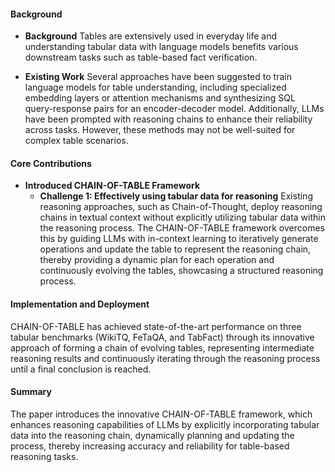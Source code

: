 #### Background
- **Background**
Tables are extensively used in everyday life and understanding tabular data with language models benefits various downstream tasks such as table-based fact verification.

- **Existing Work**
Several approaches have been suggested to train language models for table understanding, including specialized embedding layers or attention mechanisms and synthesizing SQL query-response pairs for an encoder-decoder model. Additionally, LLMs have been prompted with reasoning chains to enhance their reliability across tasks. However, these methods may not be well-suited for complex table scenarios.

#### Core Contributions
- **Introduced CHAIN-OF-TABLE Framework**
  - **Challenge 1: Effectively using tabular data for reasoning**
     Existing reasoning approaches, such as Chain-of-Thought, deploy reasoning chains in textual context without explicitly utilizing tabular data within the reasoning process. The CHAIN-OF-TABLE framework overcomes this by guiding LLMs with in-context learning to iteratively generate operations and update the table to represent the reasoning chain, thereby providing a dynamic plan for each operation and continuously evolving the tables, showcasing a structured reasoning process.

#### Implementation and Deployment
CHAIN-OF-TABLE has achieved state-of-the-art performance on three tabular benchmarks (WikiTQ, FeTaQA, and TabFact) through its innovative approach of forming a chain of evolving tables, representing intermediate reasoning results and continuously iterating through the reasoning process until a final conclusion is reached.

#### Summary
The paper introduces the innovative CHAIN-OF-TABLE framework, which enhances reasoning capabilities of LLMs by explicitly incorporating tabular data into the reasoning chain, dynamically planning and updating the process, thereby increasing accuracy and reliability for table-based reasoning tasks.